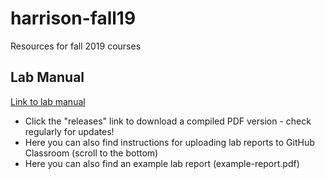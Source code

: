 # harrison-fall19
Resources for fall 2019 courses

## Lab Manual
[Link to lab manual](https://github.com/naharrison/physics1-2_lab-manual)
* Click the "releases" link to download a compiled PDF version - check regularly for updates!
* Here you can also find instructions for uploading lab reports to GitHub Classroom (scroll to the bottom)
* Here you can also find an example lab report (example-report.pdf)

